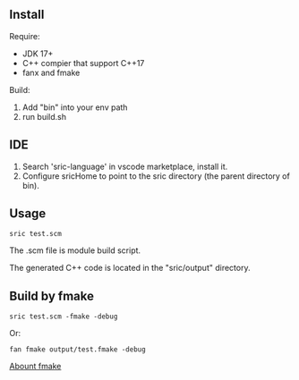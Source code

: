 

## Install

Require:
- JDK 17+
- C++ compier that support C++17
- fanx and fmake

Build:
1. Add "bin" into your env path
2. run build.sh

## IDE

1. Search 'sric-language' in vscode marketplace, install it.
2. Configure sricHome to point to the sric directory (the parent directory of bin).


## Usage

```
sric test.scm
```

The .scm file is module build script.

The generated C++ code is located in the "sric/output" directory.


## Build by fmake
```
sric test.scm -fmake -debug
```
Or:
```
fan fmake output/test.fmake -debug
```
[Abount fmake](https://github.com/chunquedong/fmake)
